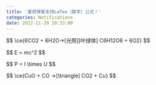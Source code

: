 ```yaml
---
title: '夏荷博客支持LaTex（数学）公式！'
categories: Notifications
date: 2022-11-20 20:33:00
---
```

<p>$$
\ce{6CO2 + 6H2O-&gt;[光照][叶绿体] C6H12O6 + 6O2}
$$</p><p>$$
E = mc^2
$$</p><p>$$
P = I \times U
$$</p><p>$$
\ce{CuO + CO -&gt;[\triangle] CO2 + Cu}
$$</p>